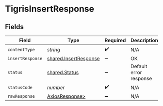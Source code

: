 # TigrisInsertResponse


## Fields

| Field                                                          | Type                                                           | Required                                                       | Description                                                    |
| -------------------------------------------------------------- | -------------------------------------------------------------- | -------------------------------------------------------------- | -------------------------------------------------------------- |
| `contentType`                                                  | *string*                                                       | :heavy_check_mark:                                             | N/A                                                            |
| `insertResponse`                                               | [shared.InsertResponse](../../models/shared/insertresponse.md) | :heavy_minus_sign:                                             | OK                                                             |
| `status`                                                       | [shared.Status](../../models/shared/status.md)                 | :heavy_minus_sign:                                             | Default error response                                         |
| `statusCode`                                                   | *number*                                                       | :heavy_check_mark:                                             | N/A                                                            |
| `rawResponse`                                                  | [AxiosResponse>](https://axios-http.com/docs/res_schema)       | :heavy_minus_sign:                                             | N/A                                                            |